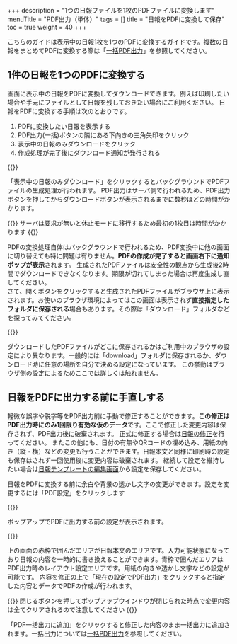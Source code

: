 +++
description = "1つの日報ファイルを1枚のPDFファイルに変換します"
menuTitle = "PDF出力（単体）"
tags = []
title = "日報をPDFに変換して保存"
toc = true
weight = 40
+++

こちらのガイドは表示中の日報1枚を1つのPDFに変換するガイドです。複数の日報をまとめてPDFに変換する際は「[一括PDF出力](/manual/report/analytics/pdf/)」を参照してください。

## 1件の日報を1つのPDFに変換する

画面に表示中の日報をPDFに変換してダウンロードできます。例えば印刷したい場合や手元にファイルとして日報を残しておきたい場合にご利用ください。
日報をPDFに変換する手順は次のとおりです。

1. PDFに変換したい日報を表示する
1. PDF出力(一括)ボタンの隣にある下向きの三角矢印をクリック
1. 表示中の日報のみダウンロードをクリック
1. 作成処理が完了後にダウンロード通知が発行される

{{<appscreen filename="report-to-pdf" title="1件の日報をPDFに変換してダウンロード"  >}}

「表示中の日報のみダウンロード」をクリックするとバックグラウンドでPDFファイルの生成処理が行われます。
PDF出力はサーバ側で行われるため、PDF出力ボタンを押してからダウンロードボタンが表示されるまでに数秒ほどの時間がかかります。

{{<alice pos="right" icon="ok">}}
サーバは要求が無いと休止モードに移行するため最初の1枚目は時間がかかります
{{</alice>}}

PDFの変換処理自体はバックグラウンドで行われるため、PDF変換中に他の画面に切り替えても特に問題は有りません。**PDFの作成が完了すると画面右下に通知ポップが表示**されます。
生成されたPDFファイルは安全性の観点から生成後2時間でダウンロードできなくなります。期限が切れてしまった場合は再度生成し直してください。  
さて、開くボタンをクリックすると生成されたPDFファイルがブラウザ上に表示されます。お使いのブラウザ環境によってはこの画面は表示されず**直接指定したフォルダに保存される**場合もあります。その際は「ダウンロード」フォルダなどを探ってみてください。

{{<appscreen filename="pdf-download" title="PDFの日報をダウンロードしてブラウザで表示"  >}}

ダウンロードしたPDFファイルがどこに保存されるかはご利用中のブラウザの設定により異なります。一般的には「download」フォルダに保存されるか、ダウンロード時に任意の場所を自分で決める設定になっています。
この挙動はブラウザ側の設定によるためここでは詳しくは触れません。

## 日報をPDFに出力する前に手直しする

軽微な誤字や脱字等をPDF出力前に手動で修正することができます。**この修正はPDF出力時にのみ1回限り有効な仮のデータ**です。ここで修正した変更内容は保存されず、PDF出力後に破棄されます。
正式に修正する場合は[日報の修正](/manual/report/write/rewrite/)を行ってください。
またこの他にも、日付の有無やQRコードの埋め込み、用紙の向き（縦・横）などの変更も行うことができます。日報本文と同様に印刷時の設定も保存はされず一回使用後に変更内容は破棄されます。
継続して設定を維持したい場合は[日報テンプレートの編集画面](/manual/org/groupsetting/template/make/)から設定を保存してください。

日報をPDFに変換する前に余白や背景の透かし文字の変更ができます。設定を変更するには「PDF設定」をクリックします

{{<appscreen filename="pdf-option" title="PDF出力前に誤字脱字の修正やレイアウトの変更ができます。ただしこれらの設定は保存できません"  >}}

ポップアップでPDFに出力する前の設定が表示されます。

{{<appscreen filename="pdf-setting" title="PDF出力前の編集画面はポップアップで表示されます。修正後に「現在の設定でPDF出力」をクリックしてPDFを作成します"  >}}

上の画面の赤枠で囲んだエリアが日報本文のエリアです。入力可能状態になっており日報の内容を一時的に書き換えることができます。青枠で囲んだエリアはPDF出力時のレイアウト設定エリアです。用紙の向きや透かし文字などの設定が可能です。
内容を修正の上で「現在の設定でPDF出力」をクリックすると指定した内容とデータでPDFの作成が行われます。

{{<alice pos="right" icon="here">}}
閉じるボタンを押してポップアップウインドウが閉じられた時点で変更内容は全てクリアされるので注意してください
{{</alice>}}

「PDF一括出力に追加」をクリックすると修正した内容のまま一括出力に追加されます。一括出力については[一括PDF出力](/manual/report/analytics/pdf/)を参照してください。
